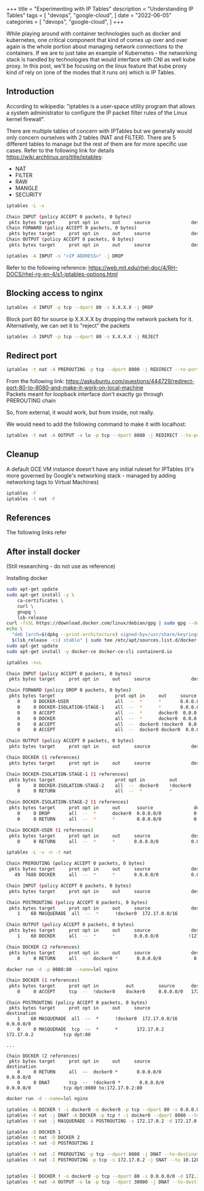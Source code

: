 +++
title = "Experimenting with IP Tables"
description = "Understanding IP Tables"
tags = [
    "devops",
    "google-cloud",
]
date = "2022-06-05"
categories = [
    "devops",
    "google-cloud",
]
+++

While playing around with container technologies such as docker and kubernetes, one critical component that kind of comes up over and over again is the whole portion about managing network connections to the containers. If we are to just take an example of Kubernetes - the networking stack is handled by technologies that would interface with CNI as well kube proxy. In this post, we'll be focusing on the linux feature that kube proxy kind of rely on (one of the modes that it runs on) which is IP Tables.

## Introduction

According to wikipedia: "iptables is a user-space utility program that allows a system administrator to configure the IP packet filter rules of the Linux kernel firewall". 

There are multiple tables of concern with IPTables but we generally would only concern ourselves with 2 tables (NAT and FILTER). There are 5 different tables to manage but the rest of them are for more specific use cases. Refer to the following link for details https://wiki.archlinux.org/title/iptables:
- NAT
- FILTER
- RAW
- MANGLE
- SECURITY


```bash
iptables -L -v
```

```bash
Chain INPUT (policy ACCEPT 0 packets, 0 bytes)
 pkts bytes target     prot opt in     out     source               destination         
Chain FORWARD (policy ACCEPT 0 packets, 0 bytes)
 pkts bytes target     prot opt in     out     source               destination         
Chain OUTPUT (policy ACCEPT 0 packets, 0 bytes)
 pkts bytes target     prot opt in     out     source               destination
```

```bash
iptables -A INPUT -s "<IP ADDRESS>" -j DROP
```

Refer to the following reference: https://web.mit.edu/rhel-doc/4/RH-DOCS/rhel-rg-en-4/s1-iptables-options.html

## Blocking access to nginx

```bash
iptables -A INPUT -p tcp --dport 80 -s X.X.X.X -j DROP
```

Block port 80 for source ip X.X.X.X by dropping the network packets for it. Alternatively, we can set it to "reject" the packets

```bash
iptables -A INPUT -p tcp --dport 80 -s X.X.X.X -j REJECT
```

## Redirect port

```bash
iptables -t nat -A PREROUTING -p tcp --dport 8080 -j REDIRECT --to-port 80
```

From the following link: https://askubuntu.com/questions/444729/redirect-port-80-to-8080-and-make-it-work-on-local-machine  
Packets meant for loopback interface don't exactly go through PREROUTING chain

So, from external, it would work, but from inside, not really.

We would need to add the following command to make it with localhost:

```bash
iptables -t nat -A OUTPUT -o lo -p tcp --dport 8080 -j REDIRECT --to-port 80
```

## Cleanup

A default GCE VM instance doesn't have any initial ruleset for IPTables (it's more governed by Google's networking stack - managed by adding networking tags to Virtual Machines)

```bash
iptables -F
iptables -t nat -F
```

## References

The following links refer 

## After install docker 

(Still researching - do not use as reference)

Installing docker

```bash
sudo apt-get update
sudo apt-get install -y \
    ca-certificates \
    curl \
    gnupg \
    lsb-release
curl -fsSL https://download.docker.com/linux/debian/gpg | sudo gpg --dearmor -o /usr/share/keyrings/docker-archive-keyring.gpg
echo \
  "deb [arch=$(dpkg --print-architecture) signed-by=/usr/share/keyrings/docker-archive-keyring.gpg] https://download.docker.com/linux/debian \
  $(lsb_release -cs) stable" | sudo tee /etc/apt/sources.list.d/docker.list > /dev/null
sudo apt-get update
sudo apt-get install -y docker-ce docker-ce-cli containerd.io
```

```bash
iptables -nvL
```

```bash
Chain INPUT (policy ACCEPT 0 packets, 0 bytes)
 pkts bytes target     prot opt in     out     source               destination         

Chain FORWARD (policy DROP 0 packets, 0 bytes)
 pkts bytes target                      prot opt in     out     source               destination         
    0     0 DOCKER-USER                 all  --  *      *       0.0.0.0/0            0.0.0.0/0           
    0     0 DOCKER-ISOLATION-STAGE-1    all  --  *      *       0.0.0.0/0            0.0.0.0/0           
    0     0 ACCEPT                      all  --  *      docker0  0.0.0.0/0            0.0.0.0/0            ctstate RELATED,ESTABLISHED
    0     0 DOCKER                      all  --  *      docker0  0.0.0.0/0            0.0.0.0/0           
    0     0 ACCEPT                      all  --  docker0 !docker0  0.0.0.0/0            0.0.0.0/0           
    0     0 ACCEPT                      all  --  docker0 docker0  0.0.0.0/0            0.0.0.0/0           

Chain OUTPUT (policy ACCEPT 0 packets, 0 bytes)
 pkts bytes target     prot opt in     out     source               destination         

Chain DOCKER (1 references)
 pkts bytes target     prot opt in     out     source               destination         

Chain DOCKER-ISOLATION-STAGE-1 (1 references)
 pkts bytes target                      prot opt in         out         source               destination         
    0     0 DOCKER-ISOLATION-STAGE-2    all  --  docker0    !docker0    0.0.0.0/0            0.0.0.0/0           
    0     0 RETURN                      all  --  *          *           0.0.0.0/0            0.0.0.0/0           

Chain DOCKER-ISOLATION-STAGE-2 (1 references)
 pkts bytes target     prot opt in     out      source               destination         
    0     0 DROP       all  --  *      docker0  0.0.0.0/0            0.0.0.0/0           
    0     0 RETURN     all  --  *      *        0.0.0.0/0            0.0.0.0/0           

Chain DOCKER-USER (1 references)
 pkts bytes target     prot opt in     out     source               destination         
    0     0 RETURN     all  --  *      *       0.0.0.0/0            0.0.0.0/0 
```

```bash
iptables -L -v -n -t nat
```

```bash
Chain PREROUTING (policy ACCEPT 0 packets, 0 bytes)
 pkts bytes target     prot opt in     out     source               destination         
   49  7688 DOCKER     all  --  *      *       0.0.0.0/0            0.0.0.0/0            ADDRTYPE match dst-type LOCAL

Chain INPUT (policy ACCEPT 0 packets, 0 bytes)
 pkts bytes target     prot opt in     out     source               destination         

Chain POSTROUTING (policy ACCEPT 0 packets, 0 bytes)
 pkts bytes target     prot opt in     out     source               destination         
    1    60 MASQUERADE  all  --  *      !docker0  172.17.0.0/16        0.0.0.0/0           

Chain OUTPUT (policy ACCEPT 0 packets, 0 bytes)
 pkts bytes target     prot opt in     out     source               destination         
    1    60 DOCKER     all  --  *      *       0.0.0.0/0           !127.0.0.0/8          ADDRTYPE match dst-type LOCAL

Chain DOCKER (2 references)
 pkts bytes target     prot opt in     out     source               destination         
    0     0 RETURN     all  --  docker0 *       0.0.0.0/0            0.0.0.0/0
```


```bash
docker run -d -p 8080:80 --name=lol nginx
```

```bash
Chain DOCKER (1 references)
 pkts bytes target     prot opt in          out         source      destination         
    0     0 ACCEPT     tcp  --  !docker0    docker0     0.0.0.0/0   172.17.0.2     tcp dpt:80
```

```
Chain POSTROUTING (policy ACCEPT 0 packets, 0 bytes)
 pkts bytes target     prot opt in     out     source               destination         
    1    60 MASQUERADE  all  --  *      !docker0  172.17.0.0/16        0.0.0.0/0           
    0     0 MASQUERADE  tcp  --  *      *       172.17.0.2           172.17.0.2           tcp dpt:80

...

Chain DOCKER (2 references)
 pkts bytes target     prot opt in     out     source               destination         
    0     0 RETURN     all  --  docker0 *       0.0.0.0/0            0.0.0.0/0           
    0     0 DNAT       tcp  --  !docker0 *       0.0.0.0/0            0.0.0.0/0            tcp dpt:8080 to:172.17.0.2:80
```

```bash
docker run -d --name=lol nginx
```

```bash
iptables -A DOCKER ! -i docker0 -o docker0 -p tcp --dport 80 -s 0.0.0.0/0 -d 172.17.0.2
iptables -t nat -j DNAT -A DOCKER -p tcp ! -i docker0 --dport 8080 --to-destination 172.17.0.2:80
iptables -t nat -j MASQUERADE -A POSTROUTING -s 172.17.0.2 -d 172.17.0.2 -p tcp --dport 80
```

```bash
iptables -D DOCKER 1
iptables -t nat -D DOCKER 2
iptables -t nat -D POSTROUTING 2
```

```bash
iptables -t nat -I PREROUTING -p tcp --dport 8080 -j DNAT --to-destination 172.17.0.2:80
iptables -t nat -I POSTROUTING -p tcp -s 172.17.0.2 -j SNAT --to 10.128.0.56


iptables -I DOCKER ! -o docker0 -p tcp --dport 80 -s 0.0.0.0/0 -d 172.17.0.2
iptables -t nat -A OUTPUT -o lo -p tcp --dport 30000 -j DNAT --to-destination 172.17.0.2:80
```